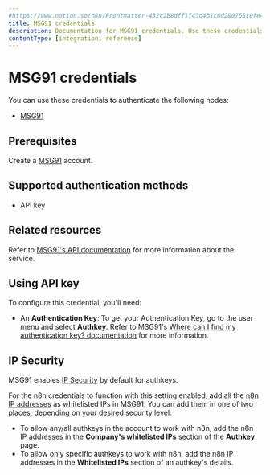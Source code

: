 ```yaml
---
#https://www.notion.so/n8n/Frontmatter-432c2b8dff1f43d4b1c8d20075510fe4
title: MSG91 credentials
description: Documentation for MSG91 credentials. Use these credentials to authenticate MSG91 in n8n, a workflow automation platform.
contentType: [integration, reference]
---
```


# MSG91 credentials

You can use these credentials to authenticate the following nodes:

- [MSG91](/integrations/builtin/app-nodes/n8n-nodes-base.msg91.md)

## Prerequisites

Create a [MSG91](https://msg91.com/) account.

## Supported authentication methods

- API key

## Related resources

Refer to [MSG91's API documentation](https://docs.msg91.com/overview) for more information about the service.

## Using API key

To configure this credential, you'll need:

- An **Authentication Key**: To get your Authentication Key, go to the user menu and select **Authkey**. Refer to MSG91's [Where can I find my authentication key? documentation](https://msg91.com/help/api/where-can-i-find-my-authentication-ke) for more information.

## IP Security

MSG91 enables [IP Security](https://msg91.com/help/api/what-do-you-mean-by-api-security) by default for authkeys.

For the n8n credentials to function with this setting enabled, add all the [n8n IP addresses](/manage-cloud/cloud-ip.md) as whitelisted IPs in MSG91. You can add them in one of two places, depending on your desired security level:

- To allow any/all authkeys in the account to work with n8n, add the n8n IP addresses in the **Company's whitelisted IPs** section of the **Authkey** page.
- To allow only specific authkeys to work with n8n, add the n8n IP addresses in the **Whitelisted IPs** section of an authkey's details.
